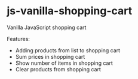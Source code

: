 # js-vanilla-shopping-cart

Vanilla JavaScript shopping cart

Features:

+ Adding products from list to shopping cart
+ Sum prices in shopping cart
+ Show number of items in shopping cart
+ Clear products from shopping cart
